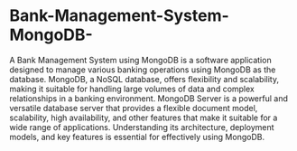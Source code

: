 # Bank-Management-System-MongoDB-

A Bank Management System using MongoDB is a software application designed to manage various banking operations using MongoDB as the database. MongoDB, a NoSQL database, offers flexibility and scalability, making it suitable for handling large volumes of data and complex relationships in a banking environment.
MongoDB Server is a powerful and versatile database server that provides a flexible document model, scalability, high availability, and other features that make it suitable for a wide range of applications. Understanding its architecture, deployment models, and key features is essential for effectively using MongoDB.
